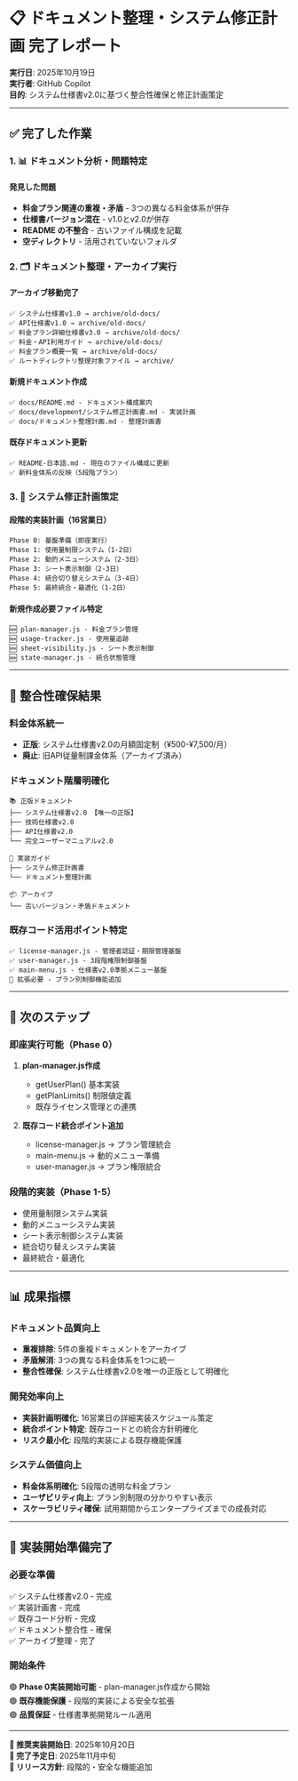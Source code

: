 # 📋 ドキュメント整理・システム修正計画 完了レポート

**実行日**: 2025年10月19日  
**実行者**: GitHub Copilot  
**目的**: システム仕様書v2.0に基づく整合性確保と修正計画策定

---

## ✅ 完了した作業

### 1. 📊 ドキュメント分析・問題特定
#### 発見した問題
- **料金プラン関連の重複・矛盾** - 3つの異なる料金体系が併存
- **仕様書バージョン混在** - v1.0とv2.0が併存
- **README の不整合** - 古いファイル構成を記載
- **空ディレクトリ** - 活用されていないフォルダ

### 2. 🗂️ ドキュメント整理・アーカイブ実行
#### アーカイブ移動完了
```
✅ システム仕様書v1.0 → archive/old-docs/
✅ API仕様書v1.0 → archive/old-docs/
✅ 料金プラン詳細仕様書v3.0 → archive/old-docs/
✅ 料金・API利用ガイド → archive/old-docs/
✅ 料金プラン概要一覧 → archive/old-docs/
✅ ルートディレクトリ整理対象ファイル → archive/
```

#### 新規ドキュメント作成
```
✅ docs/README.md - ドキュメント構成案内
✅ docs/development/システム修正計画書.md - 実装計画
✅ docs/ドキュメント整理計画.md - 整理計画書
```

#### 既存ドキュメント更新
```
✅ README-日本語.md - 現在のファイル構成に更新
✅ 新料金体系の反映（5段階プラン）
```

### 3. 🔧 システム修正計画策定
#### 段階的実装計画（16営業日）
```
Phase 0: 基盤準備（即座実行）
Phase 1: 使用量制限システム（1-2日）
Phase 2: 動的メニューシステム（2-3日）
Phase 3: シート表示制御（2-3日）
Phase 4: 統合切り替えシステム（3-4日）
Phase 5: 最終統合・最適化（1-2日）
```

#### 新規作成必要ファイル特定
```
🆕 plan-manager.js - 料金プラン管理
🆕 usage-tracker.js - 使用量追跡
🆕 sheet-visibility.js - シート表示制御
🆕 state-manager.js - 統合状態管理
```

---

## 🎯 整合性確保結果

### 料金体系統一
- **正版**: システム仕様書v2.0の月額固定制（¥500-¥7,500/月）
- **廃止**: 旧API従量制課金体系（アーカイブ済み）

### ドキュメント階層明確化
```
📚 正版ドキュメント
├── システム仕様書v2.0 【唯一の正版】
├── 技術仕様書v2.0
├── API仕様書v2.0
└── 完全ユーザーマニュアルv2.0

🔧 実装ガイド
├── システム修正計画書
└── ドキュメント整理計画

📦 アーカイブ
└── 古いバージョン・矛盾ドキュメント
```

### 既存コード活用ポイント特定
```
✅ license-manager.js - 管理者認証・期限管理基盤
✅ user-manager.js - 3段階権限制御基盤
✅ main-menu.js - 仕様書v2.0準拠メニュー基盤
🔄 拡張必要 - プラン別制御機能追加
```

---

## 🚀 次のステップ

### 即座実行可能（Phase 0）
1. **plan-manager.js作成**
   - getUserPlan() 基本実装
   - getPlanLimits() 制限値定義
   - 既存ライセンス管理との連携

2. **既存コード統合ポイント追加**
   - license-manager.js → プラン管理統合
   - main-menu.js → 動的メニュー準備
   - user-manager.js → プラン権限統合

### 段階的実装（Phase 1-5）
- 使用量制限システム実装
- 動的メニューシステム実装
- シート表示制御システム実装
- 統合切り替えシステム実装
- 最終統合・最適化

---

## 📊 成果指標

### ドキュメント品質向上
- **重複排除**: 5件の重複ドキュメントをアーカイブ
- **矛盾解消**: 3つの異なる料金体系を1つに統一
- **整合性確保**: システム仕様書v2.0を唯一の正版として明確化

### 開発効率向上
- **実装計画明確化**: 16営業日の詳細実装スケジュール策定
- **統合ポイント特定**: 既存コードとの統合方針明確化
- **リスク最小化**: 段階的実装による既存機能保護

### システム価値向上
- **料金体系明確化**: 5段階の透明な料金プラン
- **ユーザビリティ向上**: プラン別制限の分かりやすい表示
- **スケーラビリティ確保**: 試用期間からエンタープライズまでの成長対応

---

## 🎯 実装開始準備完了

### 必要な準備
✅ システム仕様書v2.0 - 完成  
✅ 実装計画書 - 完成  
✅ 既存コード分析 - 完成  
✅ ドキュメント整合性 - 確保  
✅ アーカイブ整理 - 完了  

### 開始条件
🟢 **Phase 0実装開始可能** - plan-manager.js作成から開始  
🟢 **既存機能保護** - 段階的実装による安全な拡張  
🟢 **品質保証** - 仕様書準拠開発ルール適用  

---

**📅 推奨実装開始日**: 2025年10月20日  
**🎯 完了予定日**: 2025年11月中旬  
**🚀 リリース方針**: 段階的・安全な機能追加